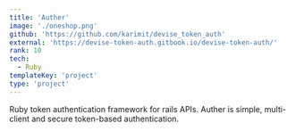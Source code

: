 ```yaml
---
title: 'Auther'
image: './oneshop.png'
github: 'https://github.com/karimit/devise_token_auth'
external: 'https://devise-token-auth.gitbook.io/devise-token-auth/'
rank: 10
tech:
  - Ruby
templateKey: 'project'
type: 'project'
---
```


Ruby token authentication framework for rails APIs.
Auther is simple, multi-client and secure token-based authentication.